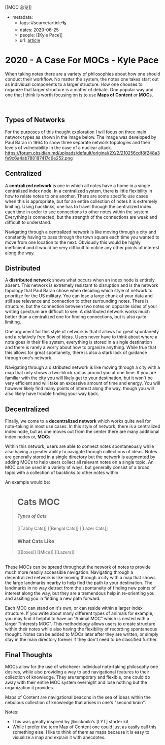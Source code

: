 [[MOC 总览]]
- metadata:
	- tags: #source/article🗞 
	- dates: 2020-06-25
	- people: [[Kyle Pace]]
	- url: [article](https://forum.obsidian.md/t/a-case-for-mocs/2418)
# 2020 - A Case For MOCs - Kyle Pace
When taking notes there are a variety of philosophies about how one should conduct their workflow. No matter the system, the notes one takes start out as individual components to a larger structure. How one chooses to organize that larger structure is a matter of debate. One popular way and one that I think is worth focusing on is to use **Maps of Content** or **MOC**s. 

<br>

## Types of Networks

For the purposes of this thought exploration I will focus on three main network types as shown in the image below. The image was developed by Paul Baran in 1964 to show three separate network topologies and their levels of vulnerability in the case of a nuclear attack.
<br>
https://forum.obsidian.md/uploads/default/original/2X/2/210256cdf8f248a3fe9c6a4ab788187417c6e252.png
<br>

## Centralized

A **centralized network** is one in which all notes have a home in a single centralized index node. In a centralized system, there is little flexibility in how to relate notes to one another. There are some specific use cases when this is appropriate, but for an entire collection of notes it is extremely limiting. Using backlinks, one has to travel through the centralized index each time in order to see connections to other notes within the system. Everything is connected, but the strength of the connections are weak and difficult to understand.

Navigating through a centralized network is like moving through a city and constantly having to pass through the town square each time you wanted to move from one location to the next. Obviously this would be highly inefficient and it would be very difficult to notice any other points of interest along the way.
<br>

## Distributed

A **distributed network** shows what occurs when an index node is entirely absent. This network is extremely resistant to disruption and is the network topology that Paul Baran chose when deciding which style of network to prioritize for the US military. You can lose a large chunk of your data and still see relevance and connection to other surrounding notes. There is structure, but the connection between two notes on opposite sides of your writing spectrum are difficult to see. A distributed network works much better than a centralized one for finding connections, but is also quite limiting.

One argument for this style of network is that it allows for great spontaneity and a relatively free flow of ideas. Users never have to think about where a note goes in their file system, everything is stored in a single destination and there is rarely a worry about how to organize anything. While true that this allows for great spontaneity, there is also a stark lack of guidance through one's network.

Navigating through a distributed network is like moving through a city with a map that only shows a two-block radius around you at one time. If you are familiar with the city you will likely get to your destination, but it won't be very efficient and will take an excessive amount of time and energy. You will however likely find many points of interest along the way, though you will also likely have trouble finding your way back.
<br>

## Decentralized

Finally, we come to a **decentralized network** which works quite well for note-taking in most use cases. In this style of network, there is a centralized index node, but as one moves out from the center there are many additional index nodes or, **MOC**s.

Within this network, users are able to connect notes spontaneously while also having a greater ability to navigate through collections of ideas. Notes are generally stored in a single directory but the network is augmented by adding MOCs to help users collect all relevant notes on a single topic. An MOC can be used in a variety of ways, but generally consist of a broad topic with a collection of backlinks to other notes within. 

An example would be:

> # Cats MOC
> ##### Types of Cats
> [[Tabby Cats]]
> [[Bengal Cats]]
> [[Lazer Cats]]
> ### What Cats Like
> [[Boxes]]
> [[Mice]]
> [[Lazers]]

<br>
These MOCs can be spread throughout the network of notes to provide much more readily accessible navigation. Navigating through a decentralized network is like moving through a city with a map that shows the large landmarks nearby to help find the path to your destination. The landmarks in no way detract from the spontaneity of finding new points of interest along the way, but they are a tremendous help in re-orienting you and assiting you in finding a new path forward.

Each MOC can stand on it's own, or can reside within a larger index structure. If you write about many different types of animals for example, you may find it helpful to have an "Animal MOC" which is nested with a larger "Interests MOC". This methodology allows users to create structure within their notes while also having the flexibility of recording spontaneous thought. Notes can be added to MOCs later after they are written, or simply stay in the main directory forever if they don't need to be classified further.
<br>

## Final Thoughts

MOCs allow for the use of whichever individual note-taking philosophy one desires, while also providing a way to add navigational features to their collection of knowledge. They are temporary and flexible, one could do away with their entire MOC system overnight and lose nothing but the organization it provides.

Maps of Content are navigational beacons in the sea of ideas within the nebulous collection of knowledge that arises in one's "second brain".
<br>

Notes: 
* This was greatly inspired by @nickmilo's [LYT] starter kit.
* While I prefer the term Map of Content one could just as easily call this something else. I like to think of them as maps because it is easy to visualize a map and explain it with anecdotes.